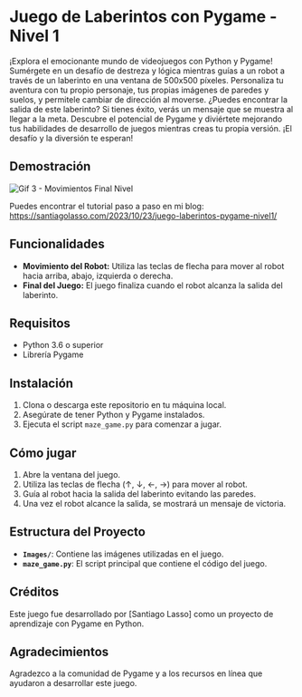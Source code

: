 # Juego de Laberintos con Pygame - Nivel 1

¡Explora el emocionante mundo de videojuegos con Python y Pygame! Sumérgete en un desafío de destreza y lógica mientras guías a un robot a través de un laberinto en una ventana de 500x500 píxeles. Personaliza tu aventura con tu propio personaje, tus propias imágenes de paredes y suelos, y permitele cambiar de dirección al moverse. ¿Puedes encontrar la salida de este laberinto? Si tienes éxito, verás un mensaje que se muestra al llegar a la meta. Descubre el potencial de Pygame y diviértete mejorando tus habilidades de desarrollo de juegos mientras creas tu propia versión. ¡El desafío y la diversión te esperan!

## Demostración
![Gif 3 - Movimientos Final Nivel](https://github.com/santiagolassog/Juego-Laberintos-Pygame-Primer-Nivel/assets/27078128/f2eb6bb3-94b5-435c-9d46-52331d7a98cb)

Puedes encontrar el tutorial paso a paso en mi blog:
https://santiagolasso.com/2023/10/23/juego-laberintos-pygame-nivel1/

## Funcionalidades

- **Movimiento del Robot:** Utiliza las teclas de flecha para mover al robot hacia arriba, abajo, izquierda o derecha.
- **Final del Juego:** El juego finaliza cuando el robot alcanza la salida del laberinto.

## Requisitos

- Python 3.6 o superior
- Librería Pygame

## Instalación

1. Clona o descarga este repositorio en tu máquina local.
2. Asegúrate de tener Python y Pygame instalados.
3. Ejecuta el script `maze_game.py` para comenzar a jugar.

## Cómo jugar

1. Abre la ventana del juego.
2. Utiliza las teclas de flecha (↑, ↓, ←, →) para mover al robot.
3. Guía al robot hacia la salida del laberinto evitando las paredes.
4. Una vez el robot alcance la salida, se mostrará un mensaje de victoria.

## Estructura del Proyecto

- **`Images/`**: Contiene las imágenes utilizadas en el juego.
- **`maze_game.py`**: El script principal que contiene el código del juego.

## Créditos

Este juego fue desarrollado por [Santiago Lasso] como un proyecto de aprendizaje con Pygame en Python.

## Agradecimientos

Agradezco a la comunidad de Pygame y a los recursos en línea que ayudaron a desarrollar este juego.
